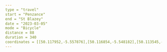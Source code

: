 ```yaml
---
type = "travel"
start = "Penzance"
end = "St Blazey"
date = "2023-03-05"
mode = "Bicycle"
distance = 88
duration = 340
coordinates = [[50.117952,-5.557876],[50.116854,-5.548182],[50.113545,-5.539012],[50.117181,-5.531995],[50.120872,-5.531241],[50.125037,-5.466921],[50.126241,-5.384953],[50.141856,-5.307856],[50.151456,-5.25554],[50.168535,-5.197114],[50.188976,-5.20991],[50.193421,-5.210428],[50.191075,-5.203233],[50.189748,-5.191044],[50.190084,-5.17876],[50.188454,-5.172102],[50.193215,-5.166261],[50.198944,-5.159778],[50.204116,-5.148315],[50.203297,-5.140782],[50.205964,-5.129876],[50.212695,-5.118532],[50.215635,-5.115137],[50.21833,-5.10688],[50.21822,-5.098457],[50.217772,-5.093895],[50.219897,-5.09158],[50.222514,-5.085528],[50.222151,-5.079043],[50.221878,-5.066288],[50.21993,-5.063963],[50.217926,-5.054656],[50.217507,-5.048263],[50.217527,-5.034885],[50.216868,-5.028646],[50.216795,-5.026782],[50.216603,-5.02469],[50.214778,-5.021711],[50.214515,-5.018359],[50.214067,-5.015025],[50.212523,-5.003913],[50.212825,-4.998049],[50.215787,-4.989919],[50.214496,-4.984145],[50.214022,-4.977308],[50.216341,-4.971531],[50.220703,-4.958165],[50.22185,-4.953129],[50.222752,-4.949038],[50.221631,-4.944787],[50.223729,-4.939233],[50.225505,-4.937064],[50.230618,-4.930289],[50.237229,-4.923999],[50.241737,-4.917903],[50.242284,-4.910547],[50.242047,-4.900473],[50.243647,-4.893191],[50.245114,-4.880956],[50.249561,-4.8715],[50.251245,-4.86911],[50.253307,-4.864143],[50.253956,-4.856935],[50.254471,-4.858231],[50.256201,-4.856604],[50.258861,-4.851694],[50.260979,-4.848297],[50.264031,-4.844622],[50.266779,-4.83666],[50.269316,-4.829742],[50.275836,-4.829715],[50.282291,-4.825775],[50.285231,-4.818321],[50.287008,-4.81376],[50.289006,-4.810654],[50.292045,-4.802774],[50.297904,-4.798119],[50.301977,-4.799446],[50.305901,-4.800986],[50.310182,-4.799773],[50.314938,-4.798294],[50.319889,-4.797528],[50.324178,-4.792992],[50.329101,-4.792643],[50.332299,-4.787557],[50.334593,-4.786807],[50.336976,-4.788011],[50.339021,-4.789568],[50.339672,-4.784777],[50.341448,-4.777296],[50.343535,-4.768845],[50.345148,-4.758829],[50.347303,-4.752219],[50.350592,-4.745577],[50.351829,-4.742888],[50.358445,-4.735706],[50.359902,-4.727573],[50.363253,-4.717395],[50.362827,-4.714924],[50.362827,-4.714924]]
---
```

